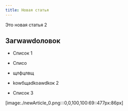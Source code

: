 ```yaml
---
title: Новая статья
---
```


Это новая статья 2

## Загwawdоловок

-  Список 1

-  Списо

-  щлфцлвщ

-  kowбщadkoawdkoк 2

-  Список 3

[image:./newArticle_0.png:::0,0,100,100:69::477px:86px]